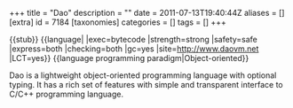 +++
title = "Dao"
description = ""
date = 2011-07-13T19:40:44Z
aliases = []
[extra]
id = 7184
[taxonomies]
categories = []
tags = []
+++

{{stub}}
{{language|
|exec=bytecode
|strength=strong
|safety=safe
|express=both
|checking=both
|gc=yes
|site=http://www.daovm.net
|LCT=yes}}
{{language programming paradigm|Object-oriented}}

Dao is a lightweight object-oriented programming language
with optional typing. It has a rich set of features with
simple and transparent interface to C/C++ programming language.
